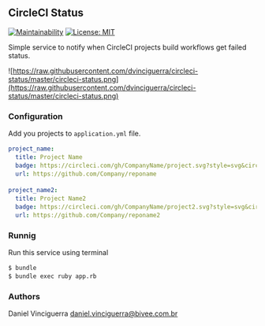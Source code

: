 ## CircleCI Status

[![Maintainability](https://api.codeclimate.com/v1/badges/4b715f2fd4719d44e69f/maintainability)](https://codeclimate.com/github/dvinciguerra/circleci-status/maintainability)
[![License: MIT](https://img.shields.io/badge/License-MIT-green.svg)](https://opensource.org/licenses/MIT)

Simple service to notify when CircleCI projects build workflows get failed status.

![https://raw.githubusercontent.com/dvinciguerra/circleci-status/master/circleci-status.png](https://raw.githubusercontent.com/dvinciguerra/circleci-status/master/circleci-status.png)

### Configuration

Add you projects to `application.yml` file.

```yaml
project_name:
  title: Project Name
  badge: https://circleci.com/gh/CompanyName/project.svg?style=svg&circle-token=[TOKEN]
  url: https://github.com/Company/reponame

project_name2:
  title: Project Name2
  badge: https://circleci.com/gh/CompanyName/project2.svg?style=svg&circle-token=[TOKEN]
  url: https://github.com/Company/reponame2
```

### Runnig

Run this service using terminal

```bash
$ bundle
$ bundle exec ruby app.rb
```


### Authors

Daniel Vinciguerra <daniel.vinciguerra@bivee.com.br>
